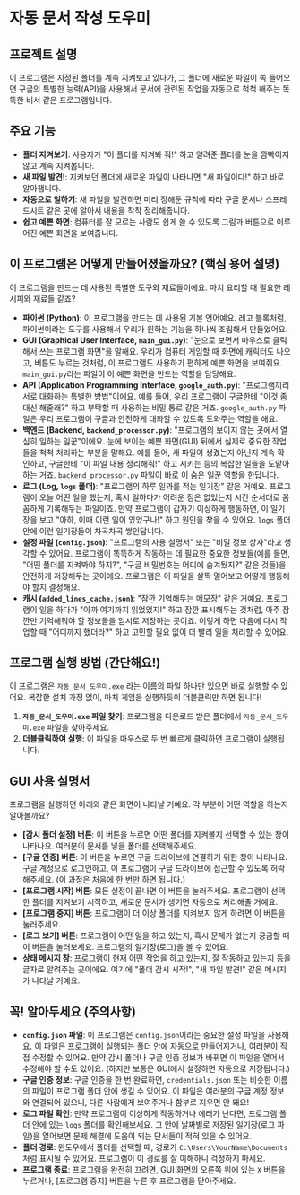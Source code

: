 # 자동 문서 작성 도우미

## 프로젝트 설명

이 프로그램은 지정된 폴더를 계속 지켜보고 있다가, 그 폴더에 새로운 파일이 쏙 들어오면 구글의 특별한 능력(API)을 사용해서 문서에 관련된 작업을 자동으로 척척 해주는 똑똑한 비서 같은 프로그램입니다.

## 주요 기능

*   **폴더 지켜보기**: 사용자가 "이 폴더를 지켜봐 줘!" 하고 알려준 폴더를 눈을 깜빡이지 않고 계속 지켜봅니다.
*   **새 파일 발견!**: 지켜보던 폴더에 새로운 파일이 나타나면 "새 파일이다!" 하고 바로 알아챕니다.
*   **자동으로 일하기**: 새 파일을 발견하면 미리 정해둔 규칙에 따라 구글 문서나 스프레드시트 같은 곳에 알아서 내용을 착착 정리해줍니다.
*   **쉽고 예쁜 화면**: 컴퓨터를 잘 모르는 사람도 쉽게 쓸 수 있도록 그림과 버튼으로 이루어진 예쁜 화면을 보여줍니다.

## 이 프로그램은 어떻게 만들어졌을까요? (핵심 용어 설명)

이 프로그램을 만드는 데 사용된 특별한 도구와 재료들이에요. 마치 요리할 때 필요한 레시피와 재료들 같죠?

*   **파이썬 (Python)**: 이 프로그램을 만드는 데 사용된 기본 언어예요. 레고 블록처럼, 파이썬이라는 도구를 사용해서 우리가 원하는 기능을 하나씩 조립해서 만들었어요.
*   **GUI (Graphical User Interface, `main_gui.py`)**: "눈으로 보면서 마우스로 클릭해서 쓰는 프로그램 화면"을 말해요. 우리가 컴퓨터 게임할 때 화면에 캐릭터도 나오고, 버튼도 누르는 것처럼, 이 프로그램도 사용하기 편하게 예쁜 화면을 보여줘요. `main_gui.py`라는 파일이 이 예쁜 화면을 만드는 역할을 담당해요.
*   **API (Application Programming Interface, `google_auth.py`)**: "프로그램끼리 서로 대화하는 특별한 방법"이에요. 예를 들어, 우리 프로그램이 구글한테 "이것 좀 대신 해줄래?" 하고 부탁할 때 사용하는 비밀 통로 같은 거죠. `google_auth.py` 파일은 우리 프로그램이 구글과 안전하게 대화할 수 있도록 도와주는 역할을 해요.
*   **백엔드 (Backend, `backend_processor.py`)**: "프로그램의 보이지 않는 곳에서 열심히 일하는 일꾼"이에요. 눈에 보이는 예쁜 화면(GUI) 뒤에서 실제로 중요한 작업들을 척척 처리하는 부분을 말해요. 예를 들어, 새 파일이 생겼는지 아닌지 계속 확인하고, 구글한테 "이 파일 내용 정리해줘!" 하고 시키는 등의 복잡한 일들을 도맡아 하는 거죠. `backend_processor.py` 파일이 바로 이 숨은 일꾼 역할을 한답니다.
*   **로그 (Log, `logs` 폴더)**: "프로그램의 하루 일과를 적는 일기장" 같은 거예요. 프로그램이 오늘 어떤 일을 했는지, 혹시 일하다가 어려운 점은 없었는지 시간 순서대로 꼼꼼하게 기록해두는 파일이죠. 만약 프로그램이 갑자기 이상하게 행동하면, 이 일기장을 보고 "아하, 이때 이런 일이 있었구나!" 하고 원인을 찾을 수 있어요. `logs` 폴더 안에 이런 일기장들이 차곡차곡 쌓인답니다.
*   **설정 파일 (`config.json`)**: "프로그램의 사용 설명서" 또는 "비밀 정보 상자"라고 생각할 수 있어요. 프로그램이 똑똑하게 작동하는 데 필요한 중요한 정보들(예를 들면, "어떤 폴더를 지켜봐야 하지?", "구글 비밀번호는 어디에 숨겨뒀지?" 같은 것들)을 안전하게 저장해두는 곳이에요. 프로그램은 이 파일을 살짝 열어보고 어떻게 행동해야 할지 결정해요.
*   **캐시 (`added_lines_cache.json`)**: "잠깐 기억해두는 메모장" 같은 거예요. 프로그램이 일을 하다가 "아까 여기까지 읽었었지!" 하고 잠깐 표시해두는 것처럼, 아주 잠깐만 기억해둬야 할 정보들을 임시로 저장하는 곳이죠. 이렇게 하면 다음에 다시 작업할 때 "어디까지 했더라?" 하고 고민할 필요 없이 더 빨리 일을 처리할 수 있어요.

## 프로그램 실행 방법 (간단해요!)

이 프로그램은 `자동_문서_도우미.exe` 라는 이름의 파일 하나만 있으면 바로 실행할 수 있어요. 복잡한 설치 과정 없이, 마치 게임을 실행하듯이 더블클릭만 하면 됩니다!

1.  **`자동_문서_도우미.exe` 파일 찾기**: 프로그램을 다운로드 받은 폴더에서 `자동_문서_도우미.exe` 파일을 찾아주세요.
2.  **더블클릭하여 실행**: 이 파일을 마우스로 두 번 빠르게 클릭하면 프로그램이 실행됩니다.

## GUI 사용 설명서

프로그램을 실행하면 아래와 같은 화면이 나타날 거예요. 각 부분이 어떤 역할을 하는지 알아볼까요?

*   **[감시 폴더 설정] 버튼**: 이 버튼을 누르면 어떤 폴더를 지켜볼지 선택할 수 있는 창이 나타나요. 여러분이 문서를 넣을 폴더를 선택해주세요.
*   **[구글 인증] 버튼**: 이 버튼을 누르면 구글 드라이브에 연결하기 위한 창이 나타나요. 구글 계정으로 로그인하고, 이 프로그램이 구글 드라이브에 접근할 수 있도록 허락해주세요. (이 과정은 처음에 한 번만 하면 됩니다.)
*   **[프로그램 시작] 버튼**: 모든 설정이 끝나면 이 버튼을 눌러주세요. 프로그램이 선택한 폴더를 지켜보기 시작하고, 새로운 문서가 생기면 자동으로 처리해줄 거예요.
*   **[프로그램 중지] 버튼**: 프로그램이 더 이상 폴더를 지켜보지 않게 하려면 이 버튼을 눌러주세요.
*   **[로그 보기] 버튼**: 프로그램이 어떤 일을 하고 있는지, 혹시 문제가 없는지 궁금할 때 이 버튼을 눌러보세요. 프로그램의 일기장(로그)을 볼 수 있어요.
*   **상태 메시지 창**: 프로그램이 현재 어떤 작업을 하고 있는지, 잘 작동하고 있는지 등을 글자로 알려주는 곳이에요. 여기에 "폴더 감시 시작!", "새 파일 발견!" 같은 메시지가 나타날 거예요.

## 꼭! 알아두세요 (주의사항)

*   **`config.json` 파일**: 이 프로그램은 `config.json`이라는 중요한 설정 파일을 사용해요. 이 파일은 프로그램이 실행되는 폴더 안에 자동으로 만들어지거나, 여러분이 직접 수정할 수 있어요. 만약 감시 폴더나 구글 인증 정보가 바뀌면 이 파일을 열어서 수정해야 할 수도 있어요. (하지만 보통은 GUI에서 설정하면 자동으로 저장됩니다.)
*   **구글 인증 정보**: 구글 인증을 한 번 완료하면, `credentials.json` 또는 비슷한 이름의 파일이 프로그램 폴더 안에 생길 수 있어요. 이 파일은 여러분의 구글 계정 정보와 연결되어 있으니, 다른 사람에게 보여주거나 함부로 지우면 안 돼요!
*   **로그 파일 확인**: 만약 프로그램이 이상하게 작동하거나 에러가 난다면, 프로그램 폴더 안에 있는 `logs` 폴더를 확인해보세요. 그 안에 날짜별로 저장된 일기장(로그 파일)을 열어보면 문제 해결에 도움이 되는 단서들이 적혀 있을 수 있어요.
*   **폴더 경로**: 윈도우에서 폴더를 선택할 때, 경로가 `C:\Users\YourName\Documents` 처럼 표시될 수 있어요. 프로그램이 이 경로를 잘 이해하니 걱정하지 마세요.
*   **프로그램 종료**: 프로그램을 완전히 끄려면, GUI 화면의 오른쪽 위에 있는 `X` 버튼을 누르거나, [프로그램 중지] 버튼을 누른 후 프로그램을 닫아주세요.